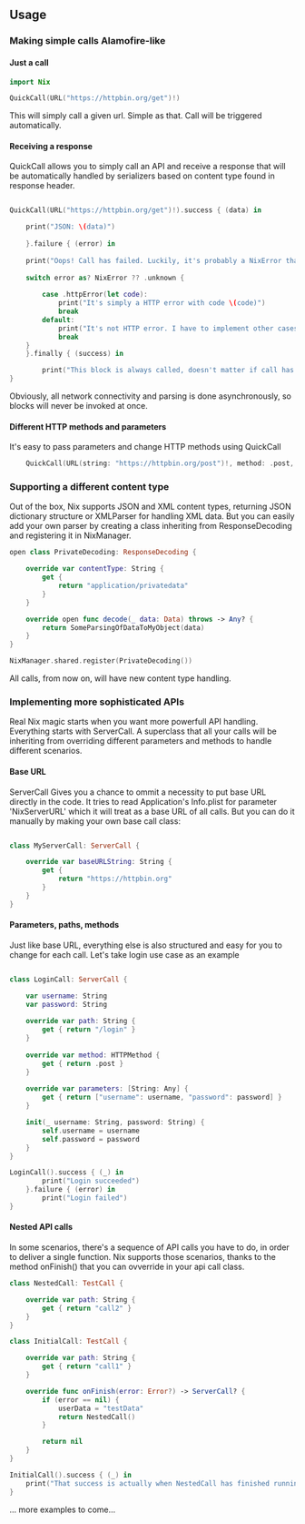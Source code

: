 ## Usage

### Making simple calls Alamofire-like

#### Just a call

```swift
import Nix

QuickCall(URL("https://httpbin.org/get")!)
```

This will simply call a given url. Simple as that. Call will be triggered automatically.

#### Receiving a response

QuickCall allows you to simply call an API and receive a response that will be automatically handled by serializers based on content type found in response header.

```swift

QuickCall(URL("https://httpbin.org/get")!).success { (data) in

    print("JSON: \(data)")
    
    }.failure { (error) in
    
    print("Oops! Call has failed. Luckily, it's probably a NixError that contains a lot of information what exactly has gone wrong")
    
    switch error as? NixError ?? .unknown {
    
        case .httpError(let code):
            print("It's simply a HTTP error with code \(code)")
            break
        default:
            print("It's not HTTP error. I have to implement other cases handling")
            break
    }
    }.finally { (success) in

        print("This block is always called, doesn't matter if call has succeeded of failed. Just carries information if it did in success flag: \(success)")
}
```

Obviously, all network connectivity and parsing is done asynchronously, so blocks will never be invoked at once.

#### Different HTTP methods and parameters

It's easy to pass parameters and change HTTP methods using QuickCall

```swift
    QuickCall(URL(string: "https://httpbin.org/post")!, method: .post, parameters: ["stringTest": "test", "numberTest": 2])
```

### Supporting a different content type

Out of the box, Nix supports JSON and XML content types, returning JSON dictionary structure or XMLParser for handling XML data. But you can easily add your own parser by creating a class inheriting from ResponseDecoding and registering it in NixManager.

```swift
open class PrivateDecoding: ResponseDecoding {

    override var contentType: String {
        get {
            return "application/privatedata"
        }
    }

    override open func decode(_ data: Data) throws -> Any? {
        return SomeParsingOfDataToMyObject(data)
    }
}

NixManager.shared.register(PrivateDecoding())
```

All calls, from now on, will have new content type handling.

### Implementing more sophisticated APIs

Real Nix magic starts when you want more powerfull API handling. Everything starts with ServerCall. A superclass that all your calls will be inheriting from overriding different parameters and methods to handle different scenarios.

#### Base URL

ServerCall Gives you a chance to ommit a necessity to put base URL directly in the code. It tries to read Application's Info.plist for parameter 'NixServerURL' which it will treat as a base URL of all calls. But you can do it manually by making your own base call class:

```swift

class MyServerCall: ServerCall {

    override var baseURLString: String {
        get {
            return "https://httpbin.org"
        }
    }
}
```

#### Parameters, paths, methods

Just like base URL, everything else is also structured and easy for you to change for each call. Let's take login use case as an example

```swift

class LoginCall: ServerCall {

    var username: String
    var password: String
    
    override var path: String {
        get { return "/login" }
    }
    
    override var method: HTTPMethod {
        get { return .post }
    }
    
    override var parameters: [String: Any] {
        get { return ["username": username, "password": password] }
    }

    init(_ username: String, password: String) {
        self.username = username
        self.password = password
    }
}

LoginCall().success { (_) in
        print("Login succeeded")
    }.failure { (error) in
        print("Login failed")
}
```

#### Nested API calls

In some scenarios, there's a sequence of API calls you have to do, in order to deliver a single function. Nix supports those scenarios, thanks to the method onFinish() that you can ovverride in your api call class.

```swift
class NestedCall: TestCall {

    override var path: String {
        get { return "call2" }
    }
}

class InitialCall: TestCall {

    override var path: String {
        get { return "call1" }
    }

    override func onFinish(error: Error?) -> ServerCall? {
        if (error == nil) {
            userData = "testData"
            return NestedCall()
        }

        return nil
    }
}

InitialCall().success { (_) in
    print("That success is actually when NestedCall has finished running and parsing results")
}
```

... more examples to come...
